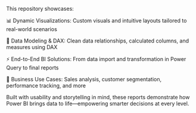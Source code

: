 This repository showcases:

📊 Dynamic Visualizations: Custom visuals and intuitive layouts tailored to real-world scenarios

🔗 Data Modeling & DAX: Clean data relationships, calculated columns, and measures using DAX

⚡ End-to-End BI Solutions: From data import and transformation in Power Query to final reports

🧩 Business Use Cases: Sales analysis, customer segmentation, performance tracking, and more

Built with usability and storytelling in mind, these reports demonstrate how Power BI brings data to life—empowering smarter decisions at every level.
